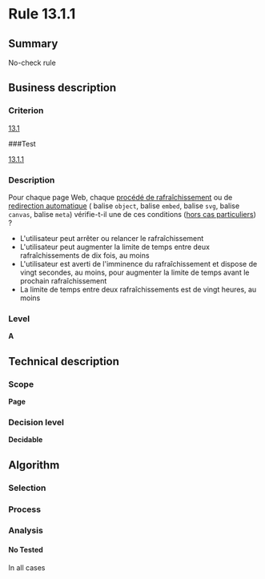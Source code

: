 # Rule 13.1.1

## Summary

No-check rule

## Business description

### Criterion

[13.1](http://references.modernisation.gouv.fr/sites/default/files/RGAA3_RC2-1/referentiel_technique.htm#crit-13-1)

###Test

[13.1.1](http://references.modernisation.gouv.fr/sites/default/files/RGAA3_RC2-1/referentiel_technique.htm#test-13-1-1)

### Description

Pour chaque page Web, chaque <a href="http://references.modernisation.gouv.fr/sites/default/files/RGAA3_RC2-1/glossaire.htm#mProcedeRafraichissement">proc&eacute;d&eacute; de rafra&icirc;chissement</a> ou de <a href="http://references.modernisation.gouv.fr/sites/default/files/RGAA3_RC2-1/glossaire.htm#mRedirectAuto">redirection automatique</a> ( balise `object`, balise `embed`, balise `svg`, balise `canvas`, balise `meta`) v&eacute;rifie-t-il une de ces conditions (<a href="http://references.modernisation.gouv.fr/sites/default/files/RGAA3_RC2-1/cas_particulier.htm#cpCrit13-1" title="Cas particuliers pour le crit&egrave;re 13.1">hors cas particuliers</a>) ? 
 
 *  L'utilisateur peut arr&ecirc;ter ou relancer le rafra&icirc;chissement 
 *  L'utilisateur peut augmenter la limite de temps entre deux rafra&icirc;chissements de dix fois, au moins 
 *  L'utilisateur est averti de l'imminence du rafra&icirc;chissement et dispose de vingt secondes, au moins, pour augmenter la limite de temps avant le prochain rafra&icirc;chissement 
 *  La limite de temps entre deux rafra&icirc;chissements est de vingt heures, au moins  


### Level

**A**

## Technical description

### Scope

**Page**

### Decision level

**Decidable**

## Algorithm

### Selection

### Process

### Analysis

#### No Tested 

In all cases






